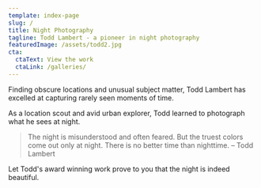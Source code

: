 ```yaml
---
template: index-page
slug: /
title: Night Photography
tagline: Todd Lambert - a pioneer in night photography
featuredImage: /assets/todd2.jpg
cta:
  ctaText: View the work
  ctaLink: /galleries/
---
```


Finding obscure locations and unusual subject matter, Todd Lambert has excelled at capturing rarely seen moments of time.

As a location scout and avid urban explorer, Todd learned to photograph what he sees at night. 

> The night is misunderstood and often feared. But the truest colors come out only at night. There is no better time than nighttime. 
 – Todd Lambert

Let Todd's award winning work prove to you that the night is indeed beautiful.
